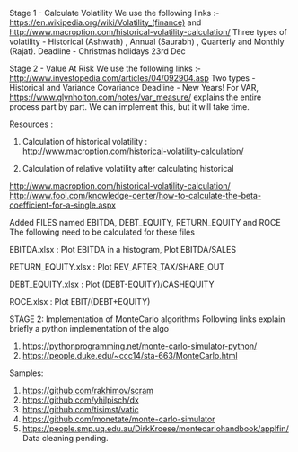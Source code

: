 Stage 1 - Calculate Volatility
We use the following links :- https://en.wikipedia.org/wiki/Volatility_(finance) and http://www.macroption.com/historical-volatility-calculation/ 
Three types of volatility - Historical (Ashwath) , Annual (Saurabh) , Quarterly and Monthly (Rajat). 
Deadline - Christmas holidays 23rd Dec

Stage 2 - Value At Risk
We use the following links :- http://www.investopedia.com/articles/04/092904.asp
Two types - Historical and Variance Covariance
Deadline - New Years! 
For VAR, https://www.glynholton.com/notes/var_measure/ explains the entire process part by part. We can implement this, but it will take time. 



Resources :

1. Calculation of historical volatility :
http://www.macroption.com/historical-volatility-calculation/ 

2. Calculation of relative volatility after calculating historical 

http://www.macroption.com/historical-volatility-calculation/
http://www.fool.com/knowledge-center/how-to-calculate-the-beta-coefficient-for-a-single.aspx

Added FILES named EBITDA, DEBT_EQUITY, RETURN_EQUITY and ROCE
The following need to be calculated for these files

EBITDA.xlsx : Plot EBITDA in a histogram, Plot EBITDA/SALES 

RETURN_EQUITY.xlsx : Plot REV_AFTER_TAX/SHARE_OUT

DEBT_EQUITY.xlsx : Plot (DEBT-EQUITY)/CASHEQUITY

ROCE.xlsx : Plot EBIT/(DEBT+EQUITY)


STAGE 2: 
Implementation of MonteCarlo algorithms
Following links explain briefly a python implementation of the algo

1) https://pythonprogramming.net/monte-carlo-simulator-python/
2) https://people.duke.edu/~ccc14/sta-663/MonteCarlo.html

Samples:
1) https://github.com/rakhimov/scram
2) https://github.com/yhilpisch/dx
3) https://github.com/tisimst/vatic
4) https://github.com/monetate/monte-carlo-simulator
5) https://people.smp.uq.edu.au/DirkKroese/montecarlohandbook/applfin/
Data cleaning pending. 